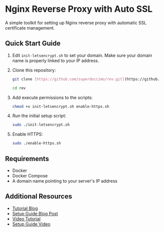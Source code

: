 # Nginx Reverse Proxy with Auto SSL

A simple toolkit for setting up Nginx reverse proxy with automatic SSL certificate management.

## Quick Start Guide

1.  Edit `init-letsencrypt.sh` to set your domain. Make sure your domain name is properly linked to your IP address.

2.  Clone this repository:

    ```bash
    git clone [https://github.com/superdoccimo/rev.git](https://github.com/superdoccimo/rev.git) 

    cd rev 
    ```

3.  Add execute permissions to the scripts:

    ```bash
    chmod +x init-letsencrypt.sh enable-https.sh
    ```

4.  Run the initial setup script:

    ```bash
    sudo ./init-letsencrypt.sh
    ```

5.  Enable HTTPS:

    ```bash
    sudo ./enable-https.sh
    ```

## Requirements

*   Docker
*   Docker Compose
*   A domain name pointing to your server's IP address

## Additional Resources

*   [Tutorial Blog](ここにチュートリアルのブログ記事へのリンク)
*   [Setup Guide Blog Post](ここにセットアップガイドのブログ記事へのリンク)
*   [Video Tutorial](ここにビデオチュートリアルへのリンク)
*   [Setup Guide Video](ここにセットアップガイドビデオへのリンク)